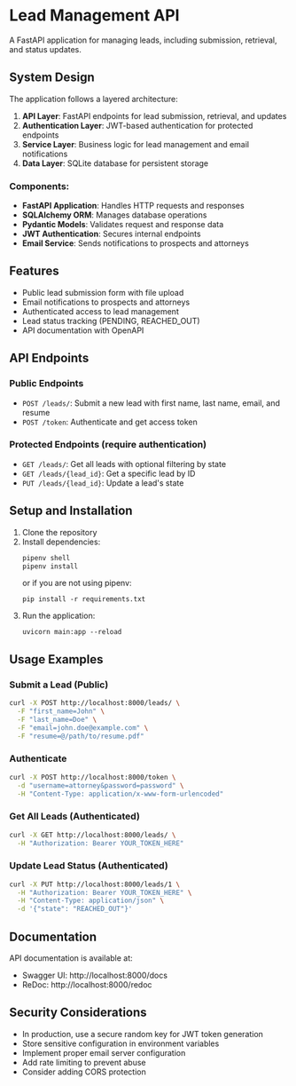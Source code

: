# Lead Management API

A FastAPI application for managing leads, including submission, retrieval, and status updates.

## System Design

The application follows a layered architecture:

1. **API Layer**: FastAPI endpoints for lead submission, retrieval, and updates
2. **Authentication Layer**: JWT-based authentication for protected endpoints
3. **Service Layer**: Business logic for lead management and email notifications
4. **Data Layer**: SQLite database for persistent storage

### Components:

- **FastAPI Application**: Handles HTTP requests and responses
- **SQLAlchemy ORM**: Manages database operations
- **Pydantic Models**: Validates request and response data
- **JWT Authentication**: Secures internal endpoints
- **Email Service**: Sends notifications to prospects and attorneys

## Features

- Public lead submission form with file upload
- Email notifications to prospects and attorneys
- Authenticated access to lead management
- Lead status tracking (PENDING, REACHED_OUT)
- API documentation with OpenAPI

## API Endpoints

### Public Endpoints

- `POST /leads/`: Submit a new lead with first name, last name, email, and resume
- `POST /token`: Authenticate and get access token

### Protected Endpoints (require authentication)

- `GET /leads/`: Get all leads with optional filtering by state
- `GET /leads/{lead_id}`: Get a specific lead by ID
- `PUT /leads/{lead_id}`: Update a lead's state

## Setup and Installation

1. Clone the repository
2. Install dependencies:
    ```bash
   pipenv shell
    pipenv install
   ```
    or if you are not using pipenv:
   ```
   pip install -r requirements.txt
   ```
3. Run the application:
   ```
   uvicorn main:app --reload
   ```

## Usage Examples

### Submit a Lead (Public)

```bash
curl -X POST http://localhost:8000/leads/ \
  -F "first_name=John" \
  -F "last_name=Doe" \
  -F "email=john.doe@example.com" \
  -F "resume=@/path/to/resume.pdf"
```

### Authenticate

```bash
curl -X POST http://localhost:8000/token \
  -d "username=attorney&password=password" \
  -H "Content-Type: application/x-www-form-urlencoded"
```

### Get All Leads (Authenticated)

```bash
curl -X GET http://localhost:8000/leads/ \
  -H "Authorization: Bearer YOUR_TOKEN_HERE"
```

### Update Lead Status (Authenticated)

```bash
curl -X PUT http://localhost:8000/leads/1 \
  -H "Authorization: Bearer YOUR_TOKEN_HERE" \
  -H "Content-Type: application/json" \
  -d '{"state": "REACHED_OUT"}'
```

## Documentation

API documentation is available at:
- Swagger UI: http://localhost:8000/docs
- ReDoc: http://localhost:8000/redoc

## Security Considerations

- In production, use a secure random key for JWT token generation
- Store sensitive configuration in environment variables
- Implement proper email server configuration
- Add rate limiting to prevent abuse
- Consider adding CORS protection